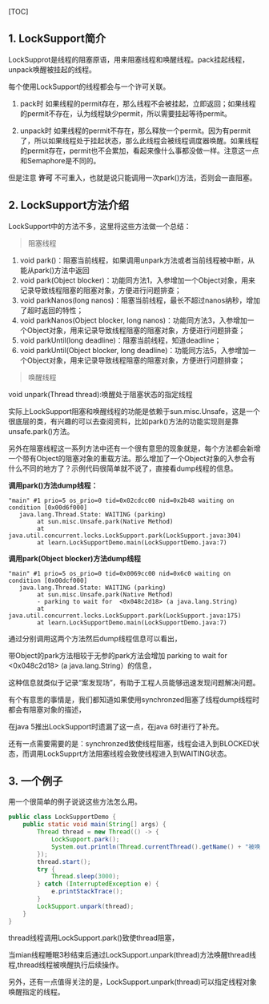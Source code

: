 [TOC]
## 1. LockSupport简介
LockSupprot是线程的阻塞原语，用来阻塞线程和唤醒线程。pack挂起线程，unpack唤醒被挂起的线程。

每个使用LockSupport的线程都会与一个许可关联。

1. pack时
如果线程的permit存在，那么线程不会被挂起，立即返回；如果线程的permit不存在，认为线程缺少permit，所以需要挂起等待permit。

2. unpack时
如果线程的permit不存在，那么释放一个permit。因为有permit了，所以如果线程处于挂起状态，那么此线程会被线程调度器唤醒。如果线程的permit存在，permit也不会累加，看起来像什么事都没做一样。注意这一点和Semaphore是不同的。

但是注意 **许可** 不可重入，也就是说只能调用一次park()方法，否则会一直阻塞。


## 2. LockSupport方法介绍
LockSupport中的方法不多，这里将这些方法做一个总结：
> 阻塞线程

1. void park()：阻塞当前线程，如果调用unpark方法或者当前线程被中断，从能从park()方法中返回
2. void park(Object blocker)：功能同方法1，入参增加一个Object对象，用来记录导致线程阻塞的阻塞对象，方便进行问题排查；
3. void parkNanos(long nanos)：阻塞当前线程，最长不超过nanos纳秒，增加了超时返回的特性；
4. void parkNanos(Object blocker, long nanos)：功能同方法3，入参增加一个Object对象，用来记录导致线程阻塞的阻塞对象，方便进行问题排查；
5. void parkUntil(long deadline)：阻塞当前线程，知道deadline；
6. void parkUntil(Object blocker, long deadline)：功能同方法5，入参增加一个Object对象，用来记录导致线程阻塞的阻塞对象，方便进行问题排查； 


> 唤醒线程

void unpark(Thread thread):唤醒处于阻塞状态的指定线程


实际上LockSupport阻塞和唤醒线程的功能是依赖于sun.misc.Unsafe，这是一个很底层的类，有兴趣的可以去查阅资料，比如park()方法的功能实现则是靠unsafe.park()方法。

另外在阻塞线程这一系列方法中还有一个很有意思的现象就是，每个方法都会新增一个带有Object的阻塞对象的重载方法。那么增加了一个Object对象的入参会有什么不同的地方了？示例代码很简单就不说了，直接看dump线程的信息。

**调用park()方法dump线程：**
```shell
"main" #1 prio=5 os_prio=0 tid=0x02cdcc00 nid=0x2b48 waiting on condition [0x00d6f000]
   java.lang.Thread.State: WAITING (parking)
        at sun.misc.Unsafe.park(Native Method)
        at java.util.concurrent.locks.LockSupport.park(LockSupport.java:304)
        at learn.LockSupportDemo.main(LockSupportDemo.java:7)
```
**调用park(Object blocker)方法dump线程**
```shell
"main" #1 prio=5 os_prio=0 tid=0x0069cc00 nid=0x6c0 waiting on condition [0x00dcf000]
   java.lang.Thread.State: WAITING (parking)
        at sun.misc.Unsafe.park(Native Method)
        - parking to wait for  <0x048c2d18> (a java.lang.String)
        at java.util.concurrent.locks.LockSupport.park(LockSupport.java:175)
        at learn.LockSupportDemo.main(LockSupportDemo.java:7)
```
通过分别调用这两个方法然后dump线程信息可以看出，

带Object的park方法相较于无参的park方法会增加 parking to wait for  <0x048c2d18> (a java.lang.String）的信息，

这种信息就类似于记录“案发现场”，有助于工程人员能够迅速发现问题解决问题。

有个有意思的事情是，我们都知道如果使用synchronzed阻塞了线程dump线程时都会有阻塞对象的描述，

在java 5推出LockSupport时遗漏了这一点，在java 6时进行了补充。

还有一点需要需要的是：synchronzed致使线程阻塞，线程会进入到BLOCKED状态，而调用LockSupprt方法阻塞线程会致使线程进入到WAITING状态。

## 3. 一个例子
用一个很简单的例子说说这些方法怎么用。
```java
public class LockSupportDemo {
    public static void main(String[] args) {
        Thread thread = new Thread(() -> {
            LockSupport.park();
            System.out.println(Thread.currentThread().getName() + "被唤醒");
        });
        thread.start();
        try {
            Thread.sleep(3000);
        } catch (InterruptedException e) {
            e.printStackTrace();
        }
        LockSupport.unpark(thread);
    }
}
```
thread线程调用LockSupport.park()致使thread阻塞，

当mian线程睡眠3秒结束后通过LockSupport.unpark(thread)方法唤醒thread线程,thread线程被唤醒执行后续操作。

另外，还有一点值得关注的是，LockSupport.unpark(thread)可以指定线程对象唤醒指定的线程。